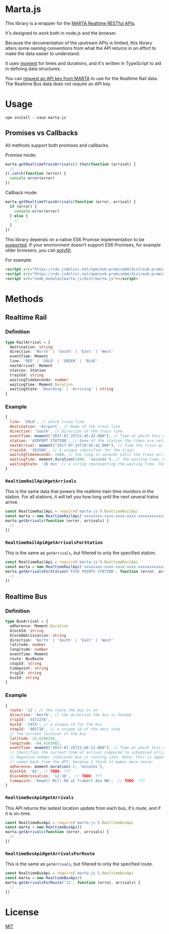 # Marta.js

This library is a wrapper for the
[MARTA Realtime RESTful APIs](https://www.itsmarta.com/app-developer-resources.aspx).

It's designed to work both in node.js and the browser.

Because the documentation of the upstream APIs is limited, this library alters some naming
conventions from what the API returns in an effort to make the data easier to understand.

It uses [moment](https://momentjs.com/docs) for times and durations, and it's written in TypeScript
to aid in defining data structures.

You can [request an API key from MARTA](https://www.itsmarta.com/developer-reg-rtt.aspx) to use for
the Realtime Rail data. The Realtime Bus data does not require an API key.

# Usage

    npm install --save marta-js

## Promises vs Callbacks

All methods support both promises and callbacks.

Promise mode:

```js
marta.getRealtimeTrainArrivals().then(function (arrival) {
  // ...
}).catch(function (error) {
  console.error(error)
})
```

Callback mode:

```js
marta.getRealtimeTrainArrivals(function (error, arrival) {
  if (error) {
    console.error(error)
  } else {
    // ...
  }
})
```

This library depends on a native ES6 Promise implementation to be
[supported](http://caniuse.com/promises). If your environment doesn't support ES6 Promises,
for example older browsers, you can [polyfill](https://github.com/jakearchibald/es6-promise).

For example:

```html
<script src="https://cdn.jsdelivr.net/npm/es6-promise@4/dist/es6-promise.min.js"></script>
<script src="https://cdn.jsdelivr.net/npm/es6-promise@4/dist/es6-promise.auto.min.js"></script> 
<script src="node_modules/marta-js/dist/marta.js"></script> 
```

# Methods

## Realtime Rail

### Definition

```typescript
type RailArrival = {
  destination: string
  direction: 'North' | 'South' | 'East' | 'West'
  eventTime: Moment
  line: 'RED' | 'GOLD' | 'GREEN' | 'BLUE'
  nextArrival: Moment
  station: Station
  trainId: string
  waitingTimeSeconds: number
  waitingTime: Moment.Duration
  waitingState: 'Boarding' | 'Arriving' | string
}
```

### Example

```js
{
  line: 'GOLD', // which train line
  destination: 'Airport', // Name of the train line
  direction: 'South', // Direction of the train line
  eventTime: moment("2017-07-25T21:45:42.000"), // Time at which this update was received
  station: 'AIRPORT STATION', // Name of the station the times are relative to
  nextArrival: moment("2017-07-25T19:45:42.000"), // Time the train will arrive at the station
  trainId: '303506', // A unique identifier for the train
  waitingTimeSeconds: 1608, // how long in seconds until the train arrives at the station
  waitingTime: moment.duration(1608, 'seconds'), // the waiting time, but as a duration object
  waitingState: '26 min' // a string representing the waiting time. Could be also be "Boarding" or "Arriving"
}
```

### `RealtimeRailApi#getArrivals`

This is the same data that powers the realtime train time monitors in the station. For all stations,
it will tell you how long until the next several trains arrive.

```js
const RealtimeRailApi = require('marta-js').RealtimeRailApi
const marta = new RealtimeRailApi('xxxxxxxx-xxxx-xxxx-xxxx-xxxxxxxxxxxx') // your api key
marta.getArrivals(function (error, arrivals) {
  // ...
})
```

### `RealtimeRailApi#getArrivalsForStation`

This is the same as `getArrivals`, but filtered to only the specified station.

```js
const RealtimeRailApi = require('marta-js').RealtimeRailApi
const marta = new RealtimeRailApi('xxxxxxxx-xxxx-xxxx-xxxx-xxxxxxxxxxxx') // your api key
marta.getArrivalsForStation('FIVE POINTS STATION', function (error, arrivals) {
  // ...
})
```

## Realtime Bus

### Definition

```typescript
type BusArrival = {
  adherence: Moment.Duration
  blockId: string
  blockAbbriviation: string
  direction: 'North' | 'South' | 'East' | 'West'
  latitude: number
  longitude: number
  eventTime: Moment
  route: BusRoute
  stopId: string
  timepoint: string
  tripId: string
  busId: string
}
```

### Example

```js
{
  route: '12', // the route the bus is on
  direction: 'North', // the direction the bus is headed
  tripId: '5572278',
  busId: '1453', // a unique id for the bus
  stopId: '901718', // a unique id of the next stop
  // the current location of the bus
  latitude: 33.8206244,
  longitude: -84.4163082,
  eventTime: moment("2017-07-25T21:46:12.000"), // Time at which this update was received
  // Identifies the current time of arrival compared to scheduled arrival time.
  // Negative number indicates bus is running late. Note: this is opposite of what
  // comes back from the API, because I think it makes more sense.
  adherence: moment.duration(-2, 'minutes'),
  blockId: '82', // TODO: ???
  blockAbbriviation: '12-10',  // TODO: ???
  timepoint: 'Howell Mill Rd at Trabert Ave NW',  // TODO: ???
}
```

### `RealtimeBusApi#getArrivals`

This API returns the lastest location update from each bus, it's route, and if it is on-time.

```js
const RealtimeBusApi = require('marta-js').RealtimeBusApi
const marta = new RealtimeBusApi()
marta.getArrivals(function (error, arrivals) {
  // ...
})
```

### `RealtimeBusApi#getArrivalsForRoute`

This is the same as `getArrivals`, but filtered to only the specified route.

```js
const RealtimeBusApi = require('marta-js').RealtimeBusApi
const marta = new RealtimeBusApi()
marta.getArrivalsForRoute('12', function (error, arrivals) {
  // ...
})
```

# License

[MIT](LICENSE)
